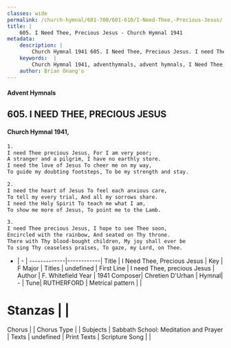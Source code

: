 ```yaml
---
classes: wide
permalink: /church-hymnal/601-700/601-610/I-Need-Thee,-Precious-Jesus/
title: |
    605. I Need Thee, Precious Jesus - Church Hymnal 1941
metadata:
    description: |
        Church Hymnal 1941 605. I Need Thee, Precious Jesus. I need Thee precious Jesus, For I am very poor; A stranger and a pilgrim, I have no earthly store. I need the love of Jesus To cheer me on my way, To guide my doubting footsteps, To be my strength and stay. 
    keywords:  |
        Church Hymnal 1941, adventhymnals, advent hymnals, I Need Thee, Precious Jesus, I need Thee, precious Jesus. 
    author: Brian Onang'o
---
```


#### Advent Hymnals
## 605. I NEED THEE, PRECIOUS JESUS
####  Church Hymnal 1941,

```txt
1.
I need Thee precious Jesus, For I am very poor;
A stranger and a pilgrim, I have no earthly store.
I need the love of Jesus To cheer me on my way,
To guide my doubting footsteps, To be my strength and stay.

2.
I need the heart of Jesus To feel each anxious care,
To tell my every trial, And all my sorrows share. 
I need the Holy Spirit To teach me what I am,
To show me more of Jesus, To point me to the Lamb.

3.
I need Thee precious Jesus, I hope to see Thee soon,
Encircled with the rainbow, And seated on Thy throne.
There with Thy blood-bought children, My joy shall ever be
To sing Thy ceaseless praises, To gaze, my Lord, on Thee.

```

- |   -  |
-------------|------------|
Title | I Need Thee, Precious Jesus |
Key | F Major |
Titles | undefined |
First Line | I need Thee, precious Jesus |
Author | F. Whitefield
Year | 1941
Composer| Chretien D'Urhan |
Hymnal|  - |
Tune| RUTHERFORD |
Metrical pattern | |
# Stanzas |  |
Chorus |  |
Chorus Type |  |
Subjects | Sabbath School: Meditation and Prayer |
Texts | undefined |
Print Texts | 
Scripture Song |  |
    
